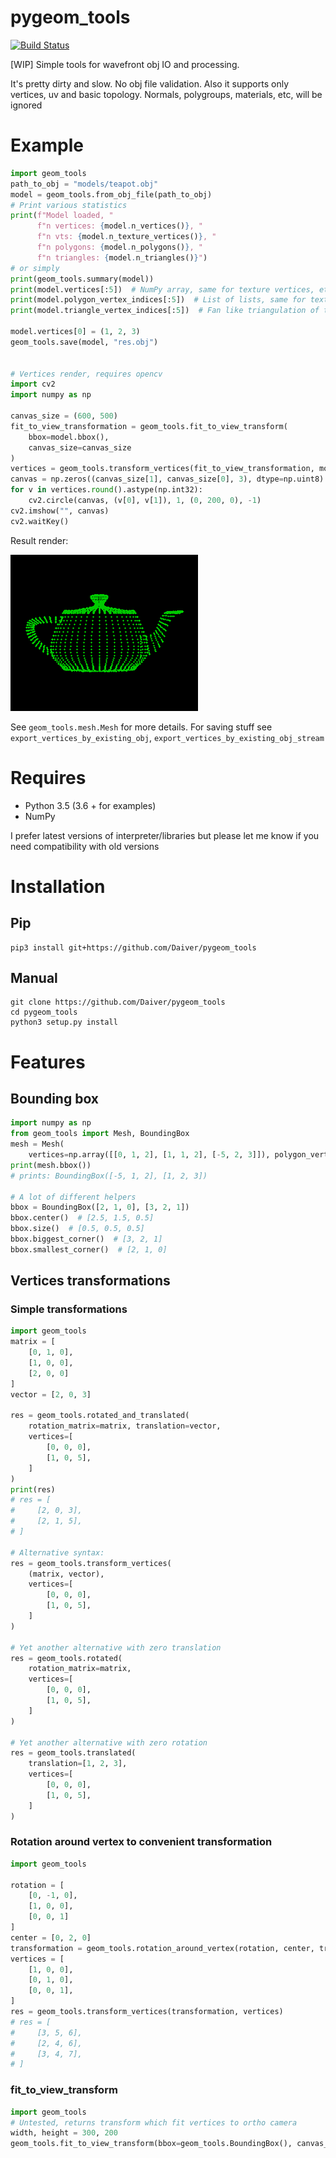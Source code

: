 # pygeom_tools

[![Build Status](https://travis-ci.com/Daiver/pygeom_tools.svg?branch=master)](https://travis-ci.com/Daiver/pygeom_tools)

[WIP] Simple tools for wavefront obj IO and processing.

It's pretty dirty and slow. No obj file validation. Also it supports only vertices, uv and basic topology. Normals, polygroups, materials, etc, will be ignored 

# Example

```python
import geom_tools
path_to_obj = "models/teapot.obj"
model = geom_tools.from_obj_file(path_to_obj)
# Print various statistics 
print(f"Model loaded, "
      f"n vertices: {model.n_vertices()}, "
      f"n vts: {model.n_texture_vertices()}, "
      f"n polygons: {model.n_polygons()}, "
      f"n triangles: {model.n_triangles()}")
# or simply
print(geom_tools.summary(model))
print(model.vertices[:5])  # NumPy array, same for texture vertices, etc
print(model.polygon_vertex_indices[:5])  # List of lists, same for texture topology, triangulated topology, etc
print(model.triangle_vertex_indices[:5])  # Fan like triangulation of topology. Keep original triangles

model.vertices[0] = (1, 2, 3)
geom_tools.save(model, "res.obj")    


# Vertices render, requires opencv
import cv2
import numpy as np

canvas_size = (600, 500)
fit_to_view_transformation = geom_tools.fit_to_view_transform(
    bbox=model.bbox(),
    canvas_size=canvas_size
)
vertices = geom_tools.transform_vertices(fit_to_view_transformation, model.vertices)
canvas = np.zeros((canvas_size[1], canvas_size[0], 3), dtype=np.uint8)
for v in vertices.round().astype(np.int32):
    cv2.circle(canvas, (v[0], v[1]), 1, (0, 200, 0), -1)
cv2.imshow("", canvas)
cv2.waitKey()

```

Result render:

![render example](./pics/render.png)


See `geom_tools.mesh.Mesh` for more details. For saving stuff see `export_vertices_by_existing_obj`, `export_vertices_by_existing_obj_stream`

# Requires
 - Python 3.5 (3.6 + for examples)
 - NumPy

I prefer latest versions of interpreter/libraries but please let me know if you need compatibility with old versions 

# Installation

## Pip

```
pip3 install git+https://github.com/Daiver/pygeom_tools
```

## Manual
```
git clone https://github.com/Daiver/pygeom_tools
cd pygeom_tools
python3 setup.py install
```

# Features
## Bounding box

```python
import numpy as np
from geom_tools import Mesh, BoundingBox
mesh = Mesh(
    vertices=np.array([[0, 1, 2], [1, 1, 2], [-5, 2, 3]]), polygon_vertex_indices=[[0, 1, 2]])
print(mesh.bbox())
# prints: BoundingBox([-5, 1, 2], [1, 2, 3])

# A lot of different helpers
bbox = BoundingBox([2, 1, 0], [3, 2, 1])
bbox.center()  # [2.5, 1.5, 0.5]
bbox.size()  # [0.5, 0.5, 0.5]
bbox.biggest_corner()  # [3, 2, 1]
bbox.smallest_corner()  # [2, 1, 0] 
```

## Vertices transformations

### Simple transformations

```python
import geom_tools
matrix = [
    [0, 1, 0],
    [1, 0, 0],
    [2, 0, 0]
]
vector = [2, 0, 3]

res = geom_tools.rotated_and_translated(
    rotation_matrix=matrix, translation=vector,
    vertices=[
        [0, 0, 0],
        [1, 0, 5],
    ]
)
print(res)    
# res = [
#     [2, 0, 3],
#     [2, 1, 5],
# ]

# Alternative syntax:
res = geom_tools.transform_vertices(
    (matrix, vector),
    vertices=[
        [0, 0, 0],
        [1, 0, 5],
    ]
)

# Yet another alternative with zero translation
res = geom_tools.rotated(
    rotation_matrix=matrix, 
    vertices=[
        [0, 0, 0],
        [1, 0, 5],
    ]
)

# Yet another alternative with zero rotation
res = geom_tools.translated(
    translation=[1, 2, 3],
    vertices=[
        [0, 0, 0],
        [1, 0, 5],
    ]
)

```

### Rotation around vertex to convenient transformation

```python
import geom_tools

rotation = [
    [0, -1, 0],
    [1, 0, 0],
    [0, 0, 1]
]
center = [0, 2, 0]
transformation = geom_tools.rotation_around_vertex(rotation, center, translation=[1, 2, 6])
vertices = [
    [1, 0, 0],
    [0, 1, 0],
    [0, 0, 1],
]
res = geom_tools.transform_vertices(transformation, vertices)
# res = [
#     [3, 5, 6],
#     [2, 4, 6],
#     [3, 4, 7],
# ]
```

### fit_to_view_transform

```python
import geom_tools
# Untested, returns transform which fit vertices to ortho camera 
width, height = 300, 200
geom_tools.fit_to_view_transform(bbox=geom_tools.BoundingBox(), canvas_size=(width, height))

```

